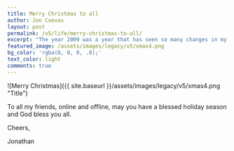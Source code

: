 ```yaml
---
title: Merry Christmas to all
author: Jon Cuevas
layout: post
permalink: /v5/life/merry-christmas-to-all/
excerpt: "The year 2009 was a year that has seen so many changes in my life and career. Changes that introduced new challenges, and challenges that made me reflect on things I normally do not reflect on."
featured_image: /assets/images/legacy/v5/xmas4.png
bg_color: 'rgba(0, 0, 0, .8);'
text_color: light
comments: true
---
```


![Merry Christmas]({{ site.baseurl }}/assets/images/legacy/v5/xmas4.png "Title")

To all my friends, online and offline, may you have a blessed holiday season and God bless you all.

Cheers,

Jonathan

<!-- bg-post-stripe.gif -->